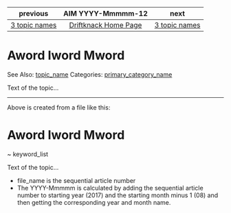 | previous                          | AIM YYYY-Mmmmm-12                 | next                              |
|:---------------------------------:|:---------------------------------:|:---------------------------------:|
| [3 topic names](NNN.md)           | [Driftknack Home Page](index.md)  | [3 topic names](NNN.md)           |

# Aword Iword Mword
See Also: [topic_name](NNN.md)
Categories: [primary_category_name](terms.md#primary_category_name1)

Text of the topic...

-----------------

Above is created from a file like this:

# Aword Iword Mword
~ keyword_list

Text of the topic...

- file_name is the sequential article number
- The YYYY-Mmmmm is calculated by adding the sequential article number to starting year (2017) and the starting month minus 1 (08) and then getting the corresponding year and month name.
